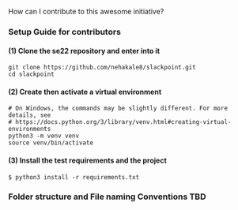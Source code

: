 How can I contribute to this awesome initiative?



### Setup Guide for contributors

#### (1) Clone the se22 repository and enter into it
```
git clone https://github.com/nehakale8/slackpoint.git
cd slackpoint
```

#### (2) Create then activate a virtual environment
```
# On Windows, the commands may be slightly different. For more details, see
# https://docs.python.org/3/library/venv.html#creating-virtual-environments
python3 -m venv venv
source venv/bin/activate
```

#### (3) Install the test requirements and the project
```
$ python3 install -r requirements.txt
```

### Folder structure and File naming Conventions TBD